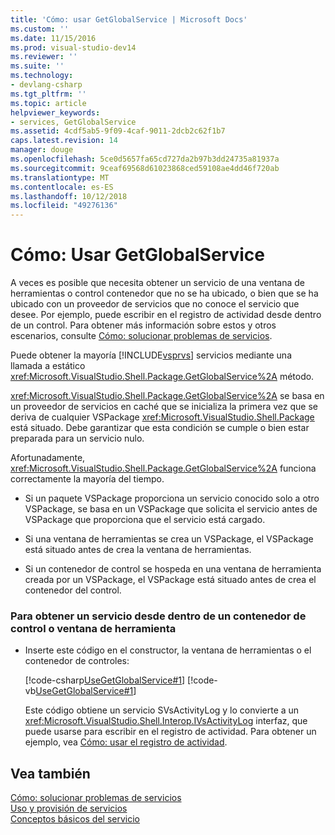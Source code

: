 ```yaml
---
title: 'Cómo: usar GetGlobalService | Microsoft Docs'
ms.custom: ''
ms.date: 11/15/2016
ms.prod: visual-studio-dev14
ms.reviewer: ''
ms.suite: ''
ms.technology:
- devlang-csharp
ms.tgt_pltfrm: ''
ms.topic: article
helpviewer_keywords:
- services, GetGlobalService
ms.assetid: 4cdf5ab5-9f09-4caf-9011-2dcb2c62f1b7
caps.latest.revision: 14
manager: douge
ms.openlocfilehash: 5ce0d5657fa65cd727da2b97b3dd24735a81937a
ms.sourcegitcommit: 9ceaf69568d61023868ced59108ae4dd46f720ab
ms.translationtype: MT
ms.contentlocale: es-ES
ms.lasthandoff: 10/12/2018
ms.locfileid: "49276136"
---
```

# <a name="how-to-use-getglobalservice"></a>Cómo: Usar GetGlobalService
A veces es posible que necesita obtener un servicio de una ventana de herramientas o control contenedor que no se ha ubicado, o bien que se ha ubicado con un proveedor de servicios que no conoce el servicio que desee. Por ejemplo, puede escribir en el registro de actividad desde dentro de un control. Para obtener más información sobre estos y otros escenarios, consulte [Cómo: solucionar problemas de servicios](../extensibility/how-to-troubleshoot-services.md).  
  
 Puede obtener la mayoría [!INCLUDE[vsprvs](../includes/vsprvs-md.md)] servicios mediante una llamada a estático <xref:Microsoft.VisualStudio.Shell.Package.GetGlobalService%2A> método.  
  
 <xref:Microsoft.VisualStudio.Shell.Package.GetGlobalService%2A> se basa en un proveedor de servicios en caché que se inicializa la primera vez que se deriva de cualquier VSPackage <xref:Microsoft.VisualStudio.Shell.Package> está situado. Debe garantizar que esta condición se cumple o bien estar preparada para un servicio nulo.  
  
 Afortunadamente, <xref:Microsoft.VisualStudio.Shell.Package.GetGlobalService%2A> funciona correctamente la mayoría del tiempo.  
  
-   Si un paquete VSPackage proporciona un servicio conocido solo a otro VSPackage, se basa en un VSPackage que solicita el servicio antes de VSPackage que proporciona que el servicio está cargado.  
  
-   Si una ventana de herramientas se crea un VSPackage, el VSPackage está situado antes de crea la ventana de herramientas.  
  
-   Si un contenedor de control se hospeda en una ventana de herramienta creada por un VSPackage, el VSPackage está situado antes de crea el contenedor del control.  
  
### <a name="to-get-a-service-from-within-a-tool-window-or-control-container"></a>Para obtener un servicio desde dentro de un contenedor de control o ventana de herramienta  
  
-   Inserte este código en el constructor, la ventana de herramientas o el contenedor de controles:  
  
     [!code-csharp[UseGetGlobalService#1](../snippets/csharp/VS_Snippets_VSSDK/usegetglobalservice/cs/getglobalservicepackage.cs#1)]
     [!code-vb[UseGetGlobalService#1](../snippets/visualbasic/VS_Snippets_VSSDK/usegetglobalservice/vb/getglobalservicepackage.vb#1)]  
  
     Este código obtiene un servicio SVsActivityLog y lo convierte a un <xref:Microsoft.VisualStudio.Shell.Interop.IVsActivityLog> interfaz, que puede usarse para escribir en el registro de actividad. Para obtener un ejemplo, vea [Cómo: usar el registro de actividad](../extensibility/how-to-use-the-activity-log.md).  
  
## <a name="see-also"></a>Vea también  
 [Cómo: solucionar problemas de servicios](../extensibility/how-to-troubleshoot-services.md)   
 [Uso y provisión de servicios](../extensibility/using-and-providing-services.md)   
 [Conceptos básicos del servicio](../extensibility/internals/service-essentials.md)